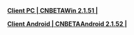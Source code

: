 **[Client PC | CNBETAWin 2.1.51 |  ](https://autopatchcn.bhsr.com/client/beta/20240322124944_scfGE0xJXlWtoJ1r/StarRail_2.1.51.zip)**

**[Client Android | CNBETAAndroid 2.1.52 | ](https://autopatchcn.bhsr.com/client/beta/20240322125035_Um0sEGeUMgiNovaM/StarRail_2.1.51.apk)**

